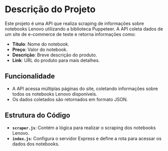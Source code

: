 # Descrição do Projeto

Este projeto é uma API que realiza scraping de informações sobre notebooks Lenovo utilizando a biblioteca Puppeteer. A API coleta dados de um site de e-commerce de teste e retorna informações como:

- **Título**: Nome do notebook.
- **Preço**: Valor do notebook.
- **Descrição**: Breve descrição do produto.
- **Link**: URL do produto para mais detalhes.

## Funcionalidade

- A API acessa múltiplas páginas do site, coletando informações sobre todos os notebooks Lenovo disponíveis.
- Os dados coletados são retornados em formato JSON.

## Estrutura do Código

- **`scraper.js`**: Contém a lógica para realizar o scraping dos notebooks Lenovo.
- **`index.js`**: Configura o servidor Express e define a rota para acessar os dados dos notebooks.

